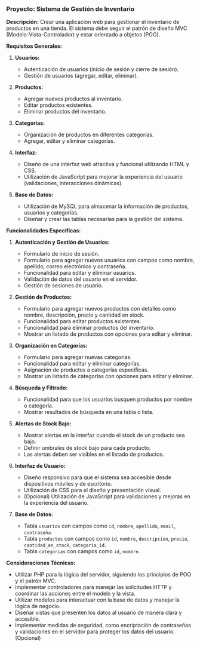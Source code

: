 ### Proyecto: Sistema de Gestión de Inventario

**Descripción:**
Crear una aplicación web para gestionar el inventario de productos en una tienda. El sistema debe seguir el patrón de diseño MVC (Modelo-Vista-Controlador) y estar orientado a objetos (POO).

**Requisitos Generales:**

1. **Usuarios:**
   - Autenticación de usuarios (inicio de sesión y cierre de sesión).
   - Gestión de usuarios (agregar, editar, eliminar).

2. **Productos:**
   - Agregar nuevos productos al inventario.
   - Editar productos existentes.
   - Eliminar productos del inventario.

3. **Categorías:**
   - Organización de productos en diferentes categorías.
   - Agregar, editar y eliminar categorías.

4. **Interfaz:**
   - Diseño de una interfaz web atractiva y funcional utilizando HTML y CSS.
   - Utilización de JavaScript para mejorar la experiencia del usuario (validaciones, interacciones dinámicas).

5. **Base de Datos:**
   - Utilización de MySQL para almacenar la información de productos, usuarios y categorías.
   - Diseñar y crear las tablas necesarias para la gestión del sistema.

**Funcionalidades Específicas:**

1. **Autenticación y Gestión de Usuarios:**
   - Formulario de inicio de sesión.
   - Formulario para agregar nuevos usuarios con campos como nombre, apellido, correo electrónico y contraseña.
   - Funcionalidad para editar y eliminar usuarios.
   - Validación de datos del usuario en el servidor.
   - Gestión de sesiones de usuario.

2. **Gestión de Productos:**
   - Formulario para agregar nuevos productos con detalles como nombre, descripción, precio y cantidad en stock.
   - Funcionalidad para editar productos existentes.
   - Funcionalidad para eliminar productos del inventario.
   - Mostrar un listado de productos con opciones para editar y eliminar.

3. **Organización en Categorías:**
   - Formulario para agregar nuevas categorías.
   - Funcionalidad para editar y eliminar categorías.
   - Asignación de productos a categorías específicas.
   - Mostrar un listado de categorías con opciones para editar y eliminar.

4. **Búsqueda y Filtrado:**
   - Funcionalidad para que los usuarios busquen productos por nombre o categoría.
   - Mostrar resultados de búsqueda en una tabla o lista.

5. **Alertas de Stock Bajo:**
   - Mostrar alertas en la interfaz cuando el stock de un producto sea bajo.
   - Definir umbrales de stock bajo para cada producto.
   - Las alertas deben ser visibles en el listado de productos.

6. **Interfaz de Usuario:**
   - Diseño responsivo para que el sistema sea accesible desde dispositivos móviles y de escritorio.
   - Utilización de CSS para el diseño y presentación visual.
   - (Opcional) Utilización de JavaScript para validaciones y mejoras en la experiencia del usuario.

7. **Base de Datos:**
   - Tabla `usuarios` con campos como `id`, `nombre`, `apellido`, `email`, `contraseña`.
   - Tabla `productos` con campos como `id`, `nombre`, `descripcion`, `precio`, `cantidad_en_stock`, `categoria_id`.
   - Tabla `categorias` con campos como `id`, `nombre`.

**Consideraciones Técnicas:**

- Utilizar PHP para la lógica del servidor, siguiendo los principios de POO y el patrón MVC.
- Implementar controladores para manejar las solicitudes HTTP y coordinar las acciones entre el modelo y la vista.
- Utilizar modelos para interactuar con la base de datos y manejar la lógica de negocio.
- Diseñar vistas que presenten los datos al usuario de manera clara y accesible.
- Implementar medidas de seguridad, como encriptación de contraseñas y validaciones en el servidor para proteger los datos del usuario. (Opcional)